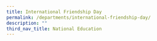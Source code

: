 ```yaml
---
title: International Friendship Day
permalink: /departments/international-friendship-day/
description: ""
third_nav_title: National Education
---
```



